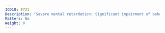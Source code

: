 ```yaml
---
ICD10: F721
Description: "Severe mental retardation: Significant impairment of behaviour requiring attention or treatment"
Matters: No
Weight: 0
---
```


